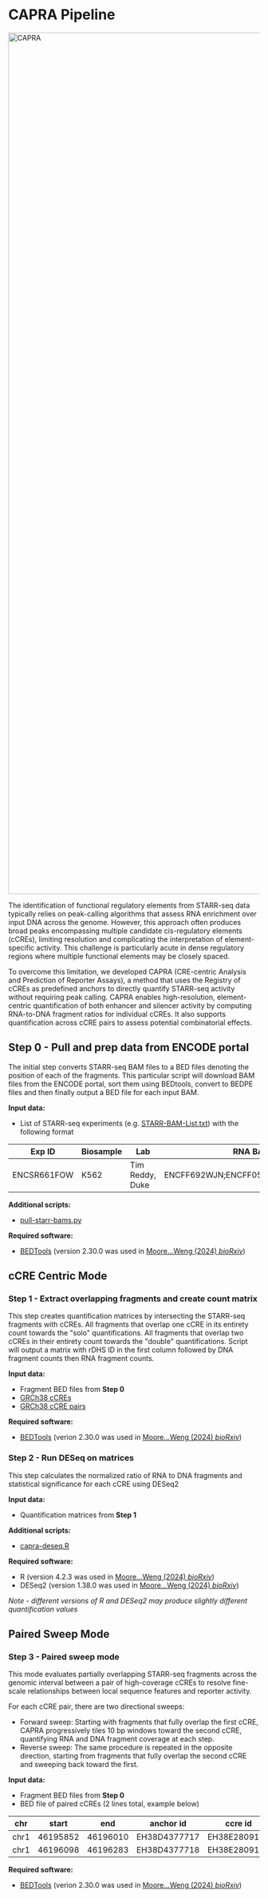 # CAPRA Pipeline

<img width="2288" height="1727" alt="CAPRA" src="https://github.com/user-attachments/assets/6c8e7a3b-eecb-4116-8acb-f1cccd306d65" />

The identification of functional regulatory elements from STARR-seq data typically relies on peak-calling algorithms that assess RNA enrichment over input DNA across the genome. However, this approach often produces broad peaks encompassing multiple candidate cis-regulatory elements (cCREs), limiting resolution and complicating the interpretation of element-specific activity. This challenge is particularly acute in dense regulatory regions where multiple functional elements may be closely spaced.

To overcome this limitation, we developed CAPRA (CRE-centric Analysis and Prediction of Reporter Assays), a method that uses the Registry of cCREs as predefined anchors to directly quantify STARR-seq activity without requiring peak calling. CAPRA enables high-resolution, element-centric quantification of both enhancer and silencer activity by computing RNA-to-DNA fragment ratios for individual cCREs. It also supports quantification across cCRE pairs to assess potential combinatorial effects.

## Step 0 - Pull and prep data from ENCODE portal

The initial step converts STARR-seq BAM files to a BED files denoting the position of each of the fragments. This particular script will download BAM files from the ENCODE portal, sort them using BEDtools, convert to BEDPE files and then finally output a BED file for each input BAM.

**Input data:**
* List of STARR-seq experiments (e.g. [STARR-BAM-List.txt](https://users.moore-lab.org/ENCODE-cCREs/Pipeline-Input-Files/STARR-BAM-List.txt.gz)) with the following format

| Exp ID      | Biosample | Lab | RNA BAMs | DNA BAMs |
| ----------- | ----------- | ----------- | ----------- | ----------- |
| ENCSR661FOW | K562  | Tim Reddy, Duke | ENCFF692WJN;ENCFF058NAC;ENCFF294XNE | ENCFF778LRW | 


**Additional scripts:**
* [pull-starr-bams.py](https://github.com/Moore-Lab-UMass/CAPRA/blob/main/Toolkit/pull-starr-bams.py)

**Required software:**
* [BEDTools](https://bedtools.readthedocs.io/en/latest/) (version 2.30.0 was used in [Moore...Weng (2024) *bioRxiv*](https://www.biorxiv.org/content/10.1101/2024.12.26.629296v1))

## cCRE Centric Mode

### Step 1 - Extract overlapping fragments and create count matrix
This step creates quantification matrices by intersecting the STARR-seq fragments with cCREs. All fragments that overlap one cCRE in its entirety count towards the "solo" quantifications. All fragments that overlap two cCREs in their entirety count towards the "double" quantifications. Script will output a matrix with rDHS ID in the first column followed by DNA fragment counts then RNA fragment counts.

**Input data:**
* Fragment BED files from **Step 0**
* [GRCh38 cCREs](https://users.moore-lab.org/ENCODE-cCREs/Supplementary-Data/Supplementary-Data-1.GRCh38-cCREs-V4.bed.gz)
* [GRCh38 cCRE pairs](https://users.moore-lab.org/ENCODE-cCREs/Pipeline-Input-Files/GRCh38-cCRE-Adjacent-Pairs.bed.gz)

**Required software:**
* [BEDTools](https://bedtools.readthedocs.io/en/latest/) (verion 2.30.0 was used in [Moore...Weng (2024) *bioRxiv*](https://www.biorxiv.org/content/10.1101/2024.12.26.629296v1))

### Step 2 - Run DESeq on matrices
This step calculates the normalized ratio of RNA to DNA fragments and statistical significance for each cCRE using DESeq2

**Input data:**
* Quantification matrices from **Step 1**

**Additional scripts:**
* [capra-deseq.R](https://github.com/Moore-Lab-UMass/CAPRA/blob/main/Toolkit/capra-deseq.R)

**Required software:**
* R (version 4.2.3 was used in [Moore...Weng (2024) *bioRxiv*](https://www.biorxiv.org/content/10.1101/2024.12.26.629296v1))
* DESeq2 (version 1.38.0 was used in [Moore...Weng (2024) *bioRxiv*](https://www.biorxiv.org/content/10.1101/2024.12.26.629296v1))

*Note - different versions of R and DESeq2 may produce slightly different quantification values*


## Paired Sweep Mode

### Step 3 - Paired sweep mode
This mode  evaluates partially overlapping STARR-seq fragments across the genomic interval between a pair of high-coverage cCREs to resolve fine-scale relationships between local sequence features and reporter activity.

For each cCRE pair, there are two directional sweeps:
* Forward sweep: Starting with fragments that fully overlap the first cCRE, CAPRA progressively tiles 10 bp windows toward the second cCRE, quantifying RNA and DNA fragment coverage at each step.
* Reverse sweep: The same procedure is repeated in the opposite direction, starting from fragments that fully overlap the second cCRE and sweeping back toward the first.

**Input data:**
* Fragment BED files from **Step 0**
* BED file of paired cCREs (2 lines total, example below)

| chr | start  | end | anchor id | ccre id | class |
| ---- | ---- | ---- | ---- | ---- | ---- |
| chr1 | 46195852  | 46196010 | EH38D4377717 | EH38E2809119 | dELS |
| chr1 | 46196098  | 46196283 | EH38D4377718 | EH38E2809120 | pELS |

**Required software:**
* [BEDTools](https://bedtools.readthedocs.io/en/latest/) (verion 2.30.0 was used in [Moore...Weng (2024) *bioRxiv*](https://www.biorxiv.org/content/10.1101/2024.12.26.629296v1))
